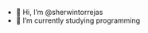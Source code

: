 - 👋 Hi, I’m @sherwintorrejas
- 🌱 I’m currently studying programming 

<!---
sherwintorrejas/sherwintorrejas is a ✨ special ✨ repository because its `README.md` (this file) appears on your GitHub profile.
You can click the Preview link to take a look at your changes.
--->
